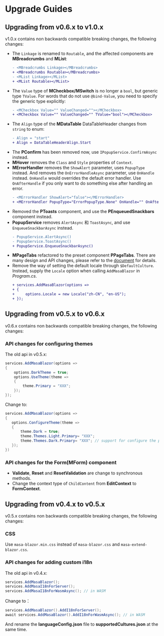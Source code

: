 # Upgrade Guides

## Upgrading from v0.6.x to v1.0.x

v1.0.x contains non backwards compatible breaking changes, the following changes:

- The `Linkage` is renamed to `Routable`, and the affected components are **MBreadcrumbs** and **MList**:
  ```diff
  - <MBreadcrumbs Linkage></MBreadcrumbs>
  + <MBreadcrumbs Routable></MBreadcrumbs>
  - <MList Linkage></MList>
  + <MList Routable></MList>
  ```
- The `Value` type of **MCheckbox/MSwitch** is no longer a `bool`, but generic type `TValue`. For words that do not use `@bind-Value`, you need to specify the generic type explicitly:
  ```diff
  - <MCheckbox Value="" ValueChanged=""></MCheckbox>
  + <MCheckbox Value="" ValueChanged="" TValue="bool"></MCheckbox>
  ```
- The `Align` type of the **MDataTable** DataTableHeader changes from `string` to enum:
  ```diff
  - Align = "start"
  + Align = DataTableHeaderAlign.Start
  ```
- The **PConfirm** has been removed now, use `IPopupService.ConfirmAsync` instead.
- **MHover** removes the `Class` and `Style` properties of `Context`.
- **MErrorHandler** removes the `ShowAlert` parameter, uses `PopupType` instead. And removes the `OnErrorHandleAsync` parameter, use `OnHandle` instead. `OnHandle` would overrides the default error handler. Use `OnAfterHandle` if you only want to do something else after handling an error.
  ```diff
  - <MErrorHandler ShowAlert="false"></MErrorHandler>
  + <MErrorHandler PopupType="ErrorPopupType.None" OnHandle="" OnAfterHandle=""></MErrorHandler>
  ```
- Removed the **PToasts** component, and use the **PEnqueuedSnackbars** component instead.
- **PopupService** removes `AlertAsync` 和 `ToastAsync`, and use `EnqueueSnackbarAsync` instead.
  ```diff
  - PopupService.AlertAsync()
  - PopupService.ToastAsync()
  + PopupService.EnqueueSnackbarAsync()
  ```
- **MPageTabs** refactored to the preset component **PPageTabs**. There are many design and API changes, please refer to the [document](/blazor/components/page-tabs) for details.
- Remove the way of setting the default locale through `$DefaultCulture`. Instead, supply the `Locale` option when calling `AddMasaBlazor` in _Program.cs_.
  ```diff
  + services.AddMasaBlazor(options =>
  + {
  +     options.Locale = new Locale("zh-CN", "en-US");
  + });
  ```

## Upgrading from v0.5.x to v0.6.x

v0.6.x contains non backwards compatible breaking changes, the following changes:

### API changes for configuring themes

The old api in v0.5.x:

```csharp
services.AddMasaBlazor(options =>
{
    options.DarkTheme = true;
    options.UseTheme(theme =>
    {
        theme.Primary = "XXX";
    });
});
```

Change to:

```csharp
services.AddMasaBlazor(options =>
{
   options.ConfigureTheme(theme =>
   {
       theme.Dark = true;
       theme.Themes.Light.Primary= "XXX";
       theme.Themes.Dark.Primary= "XXX"; // support for configure the preset of Dark theme
   });
})
```

### API changes for the Form(MForm) component

- **Validate**, **Reset** and **ResetValidation** are change to synchronous methods.
- Change the context type of `ChildContent` from **EditContext** to **FormContext**.

## Upgrading from v0.4.x to v0.5.x

v0.5.x contains non backwards compatible breaking changes, the following changes:

### CSS

Use `masa-blazor.min.css` instead of `masa-blazor.css` and `masa-extend-blazor.css`.

### API changes for adding custom i18n

The old api in v0.4.x:

```csharp
services.AddMasaBlazor();
services.AddMasaI18nForServer();
services.AddMasaI18nForWasmAsync(); // in WASM
```

Change to：

```csharp
services.AddMasaBlazor().AddI18nForServer();
await services.AddMasaBlazor().AddI18nForWasmAsync(); // in WASM
```

And rename the **languageConfig.json** file to **supportedCultures.json** at the same time.
